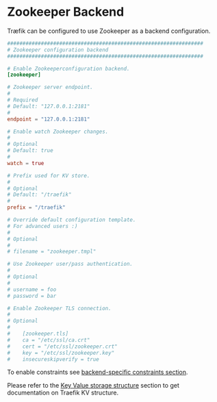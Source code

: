 # Zookeeper Backend

Træfik can be configured to use Zookeeper as a backend configuration.

```toml
################################################################
# Zookeeper configuration backend
################################################################

# Enable Zookeeperconfiguration backend.
[zookeeper]

# Zookeeper server endpoint.
#
# Required
# Default: "127.0.0.1:2181"
#
endpoint = "127.0.0.1:2181"

# Enable watch Zookeeper changes.
#
# Optional
# Default: true
#
watch = true

# Prefix used for KV store.
#
# Optional
# Default: "/traefik"
#
prefix = "/traefik"

# Override default configuration template.
# For advanced users :)
#
# Optional
#
# filename = "zookeeper.tmpl"

# Use Zookeeper user/pass authentication.
#
# Optional
#
# username = foo
# password = bar

# Enable Zookeeper TLS connection.
#
# Optional
#
#    [zookeeper.tls]
#    ca = "/etc/ssl/ca.crt"
#    cert = "/etc/ssl/zookeeper.crt"
#    key = "/etc/ssl/zookeeper.key"
#    insecureskipverify = true
```

To enable constraints see [backend-specific constraints section](/configuration/commons/#backend-specific).

Please refer to the [Key Value storage structure](/user-guide/kv-config/#key-value-storage-structure) section to get documentation on Traefik KV structure.
